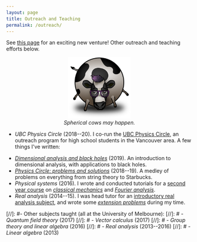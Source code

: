 ```yaml
---
layout: page
title: Outreach and Teaching
permalink: /outreach/
---
```


See [this page](https://hapax.github.io/assets/hacker/) for an
exciting new venture!
Other outreach and teaching efforts below.

<figure>
    <div style="text-align:center"><img src ="/images/cow.png" width="40%" />
    <figcaption><i>Spherical cows may happen.</i></figcaption>
	</div>
</figure>

- *UBC Physics Circle* (2018--20). I co-run the
  [UBC Physics Circle](https://outreach.phas.ubc.ca/events/metro-vancouver-physics-circle/),
  an outreach program for high school students in the
  Vancouver area.
A few things I've written:
<!-- - [*Colliding black holes*](assets/colliding-black-holes.pdf) and   [*ET phone home*]({{
  hapax.github.io}}/assets/ET-phone-home.pdf) (2020). Material for
  open-ended discussions on black hole collisions and alien signals. -->
<!-- - [*Fermi estimates: from Harry Potter to ET*](assets/fermi-estimates.pdf) (2019). A user's guide to
  order-of-magnitude estimates. Examples along the way include global
  computer storage, the length of the Harry Potter novels, and the number
  of aliens in the galaxy. Rough draft. -->
  - [*Dimensional analysis and black holes*](assets/dimensional-analysis.pdf) (2019). An
  introduction to dimensional analysis, with applications to black holes.
  - [*Physics Circle: problems and solutions*](assets/circle-probs.pdf)
  (2018--19). A medley of problems on everything from string theory to
  Starbucks.
- *Physical systems* (2016). I wrote and conducted tutorials
  for a [second year course](https://handbook.unimelb.edu.au/subjects/phyc20014)
  on [*classical mechanics*]({{hapax.github.io}}/assets/classical-tutes-full.pdf)
  and [*Fourier analysis*]({{hapax.github.io}}/assets/fourier-tutes-full.pdf).
  <!--  -[*Classical mechanics tutorials*]({{hapax.github.io}}/assets/classical-tutes-full.pdf). Lagrangian and a little Hamiltonian mechanics. - [*Fourier analysis tutorials*]({{hapax.github.io}}/assets/fourier-tutes-full.pdf). Fourier series, Fourier transforms, and optics. -->
  <!--  -
  [*Assignment 2*]({{hapax.github.io}}/assets/physical-systems-a2.pdf). Velocity
  filters and higher-dimensional donuts. -
  [*Assignment 3*]({{hapax.github.io}}/assets/physical-systems-a3.pdf). Fourier
  analysis at the beach. -->
- *Real analysis* (2014--15). I was head tutor for an
  [introductory real analysis subject](https://handbook.unimelb.edu.au/subjects/mast20026),
  and wrote some
  [*extension problems*]({{hapax.github.io}}/assets/ra-problems.pdf)
  during my time.

[//]: #- Other subjects taught (all at the University of Melbourne):
[//]: #  - *Quantum field theory* (2017)
[//]: #  - *Vector calculus* (2017)
[//]: #  - *Group theory and linear algebra* (2016)
[//]: #  - *Real analysis* (2013--2016)
[//]: #  - *Linear algebra* (2013)

<!-- - *Real analysis* (2014). I was head tutor for an [introductory real analysis subject](https://handbook.unimelb.edu.au/subjects/mast20026), and wrote a [few extension problems]({{hapax.github.io}}/assets/ra-problems.pdf) during my tenure. - -->
<!-- [*Einstein's bottomless beanbag*](assets/conceptual-gravity.pdf) -->
<!-- (2019). Look ma, no equations! A conceptual introduction to -->
<!-- gravity and black holes for interested laypeople. - -->
<!-- [*Random walks with hungry bacteria*]({{ -->
<!-- hapax.github.io}}/assets/random.pdf) (2018). A long problem set -->
<!-- on random walks, from the perspective of a hungry *E. coli* -->
<!-- bacterium. -->

